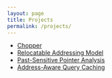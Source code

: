 ```yaml
---
layout: page
title: Projects
permalink: /projects/
---
```

- [Chopper](/chopper)
- [Relocatable Addressing Model](/ram)
- [Past-Sensitive Pointer Analysis](/pspa)
- [Address-Aware Query Caching](/aaqc)
